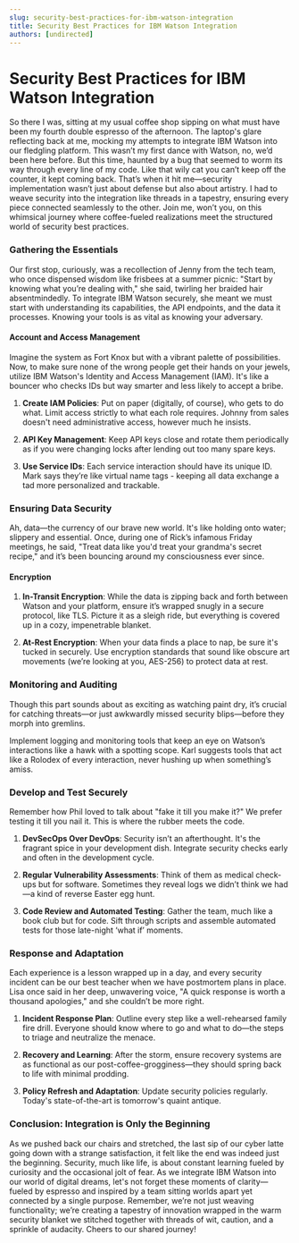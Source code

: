 ```yaml
---
slug: security-best-practices-for-ibm-watson-integration
title: Security Best Practices for IBM Watson Integration
authors: [undirected]
---
```



# Security Best Practices for IBM Watson Integration

So there I was, sitting at my usual coffee shop sipping on what must have been my fourth double espresso of the afternoon. The laptop's glare reflecting back at me, mocking my attempts to integrate IBM Watson into our fledgling platform. This wasn’t my first dance with Watson, no, we’d been here before. But this time, haunted by a bug that seemed to worm its way through every line of my code. Like that wily cat you can’t keep off the counter, it kept coming back. That’s when it hit me—security implementation wasn’t just about defense but also about artistry. I had to weave security into the integration like threads in a tapestry, ensuring every piece connected seamlessly to the other. Join me, won’t you, on this whimsical journey where coffee-fueled realizations meet the structured world of security best practices.

### **Gathering the Essentials**

Our first stop, curiously, was a recollection of Jenny from the tech team, who once dispensed wisdom like frisbees at a summer picnic: "Start by knowing what you’re dealing with," she said, twirling her braided hair absentmindedly. To integrate IBM Watson securely, she meant we must start with understanding its capabilities, the API endpoints, and the data it processes. Knowing your tools is as vital as knowing your adversary.

#### **Account and Access Management**

Imagine the system as Fort Knox but with a vibrant palette of possibilities. Now, to make sure none of the wrong people get their hands on your jewels, utilize IBM Watson's Identity and Access Management (IAM). It's like a bouncer who checks IDs but way smarter and less likely to accept a bribe. 

1. **Create IAM Policies**: Put on paper (digitally, of course), who gets to do what. Limit access strictly to what each role requires. Johnny from sales doesn't need administrative access, however much he insists.
   
2. **API Key Management**: Keep API keys close and rotate them periodically as if you were changing locks after lending out too many spare keys.

3. **Use Service IDs**: Each service interaction should have its unique ID. Mark says they’re like virtual name tags - keeping all data exchange a tad more personalized and trackable.

### **Ensuring Data Security**

Ah, data—the currency of our brave new world. It's like holding onto water; slippery and essential. Once, during one of Rick’s infamous Friday meetings, he said, "Treat data like you'd treat your grandma's secret recipe," and it’s been bouncing around my consciousness ever since.

#### **Encryption**

1. **In-Transit Encryption**: While the data is zipping back and forth between Watson and your platform, ensure it’s wrapped snugly in a secure protocol, like TLS. Picture it as a sleigh ride, but everything is covered up in a cozy, impenetrable blanket.

2. **At-Rest Encryption**: When your data finds a place to nap, be sure it's tucked in securely. Use encryption standards that sound like obscure art movements (we’re looking at you, AES-256) to protect data at rest.

### **Monitoring and Auditing**

Though this part sounds about as exciting as watching paint dry, it’s crucial for catching threats—or just awkwardly missed security blips—before they morph into gremlins.

Implement logging and monitoring tools that keep an eye on Watson’s interactions like a hawk with a spotting scope. Karl suggests tools that act like a Rolodex of every interaction, never hushing up when something’s amiss.

### **Develop and Test Securely**

Remember how Phil loved to talk about "fake it till you make it?" We prefer testing it till you nail it. This is where the rubber meets the code.

1. **DevSecOps Over DevOps**: Security isn’t an afterthought. It's the fragrant spice in your development dish. Integrate security checks early and often in the development cycle.

2. **Regular Vulnerability Assessments**: Think of them as medical check-ups but for software. Sometimes they reveal logs we didn’t think we had—a kind of reverse Easter egg hunt.

3. **Code Review and Automated Testing**: Gather the team, much like a book club but for code. Sift through scripts and assemble automated tests for those late-night ‘what if’ moments.

### **Response and Adaptation**

Each experience is a lesson wrapped up in a day, and every security incident can be our best teacher when we have postmortem plans in place. Lisa once said in her deep, unwavering voice, "A quick response is worth a thousand apologies," and she couldn’t be more right.

1. **Incident Response Plan**: Outline every step like a well-rehearsed family fire drill. Everyone should know where to go and what to do—the steps to triage and neutralize the menace.

2. **Recovery and Learning**: After the storm, ensure recovery systems are as functional as our post-coffee-grogginess—they should spring back to life with minimal prodding.

3. **Policy Refresh and Adaptation**: Update security policies regularly. Today's state-of-the-art is tomorrow's quaint antique.

### **Conclusion: Integration is Only the Beginning**

As we pushed back our chairs and stretched, the last sip of our cyber latte going down with a strange satisfaction, it felt like the end was indeed just the beginning. Security, much like life, is about constant learning fueled by curiosity and the occasional jolt of fear. As we integrate IBM Watson into our world of digital dreams, let's not forget these moments of clarity—fueled by espresso and inspired by a team sitting worlds apart yet connected by a single purpose. Remember, we’re not just weaving functionality; we’re creating a tapestry of innovation wrapped in the warm security blanket we stitched together with threads of wit, caution, and a sprinkle of audacity. Cheers to our shared journey!